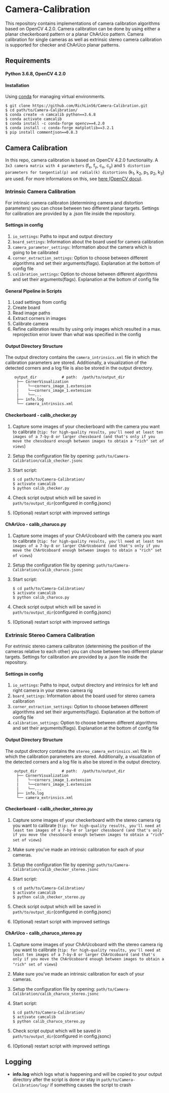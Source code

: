 # Camera-Calibration
This repository contains implementations of camera calibration algorithms based on OpenCV 4.2.0. Camera calibration can be done by using either a planar checkerboard pattern or a planar ChArUco pattern. Camera calibration for single cameras as well as extrinsic stereo camera calibration is supported for checker and ChArUco planar patterns.
## Requirements
#### Python 3.6.8, OpenCV 4.2.0

#### Installation
Using [conda](https://docs.conda.io/en/latest/miniconda.html) for managing virtual environments.

    $ git clone https://github.com/RichLin56/Camera-Calibration.git
    $ cd path/to/Camera-Calibration/
    $ conda create -n camcalib python==3.6.8
    $ conda activate camcalib
    $ conda install -c conda-forge opencv==4.2.0
    $ conda install -c conda-forge matplotlib==3.2.1
    $ pip install commentjson==0.8.3

## Camera Calibration
In this repo, camera calibration is based on OpenCV 4.2.0 functionality. A `3x3 camera matrix with 4 parameters` (f<sub>x</sub>, f<sub>y</sub>, c<sub>x</sub>, c<sub>y</sub>) and `5 distortion parameters for tangential(p) and radial(k) distortions` (k<sub>1</sub>, k<sub>2</sub>, p<sub>1</sub>, p<sub>2</sub>, k<sub>3</sub>) are used. For more informations on this, see [here (OpenCV docu)](https://docs.opencv.org/4.2.0/d9/d0c/group__calib3d.html).
### Intrinsic Camera Calibration
For intrinsic camera calibraton (determining camera and distortion parameters) you can chose between two different planar targets.
Settings for calibration are provided by a .json file inside the repository.
#### Settings in config
1. `io_settings`: Paths to input and output directory
2. `board_settings`: Information about the board used for camera calibration
3. `camera_parameter_settings`: Information about the camera which is going to be calibrated
4. `corner_extraction_settings`: Option to choose between different algorithms and set their arguments(flags). Explanation at the bottom of config file
5. `calibration_settings`: Option to choose between different algorithms and set their arguments(flags). Explanation at the bottom of config file
#### General Pipeline in Scripts
 1. Load settings from config
 2. Create board
 3. Read image paths
 4. Extract corners in images
 5. Calibrate camera
 6. Refine calibration results by using only images which resulted in a max. reprojection error lower than what was specified in the config
#### Output Directory Structure
The output directory contains the `camera_intrinsics.xml` file in which the calibration parameters are stored. Additionally, a visualization of the detected corners and a log file is also be stored in the output directory.

        output_dir           # path:  /path/to/output_dir
         ├── CornerVisualization         
         |    └──corners_image_1.extension
         |    └──corners_image_1.extension
         |    └──...
         ├── info.log
         └── camera_intrinsics.xml
         
#### Checkerboard - calib_checker.py
 1. Capture some images of your checkerboard with the camera you want to calibrate (`tip: for high-quality results, you'll need at least ten images of a 7-by-8 or larger chessboard (and that's only if you move the chessboard enough between images to obtain a "rich" set of views`)
 2. Setup the configuration file by opening: `path/to/Camera-Calibration/calib_checker.jsonc`
 3. Start script:

        $ cd path/to/Camera-Calibration/
        $ activate camcalib
        $ python calib_checker.py
        
 4. Check script output which will be saved in `path/to/output_dir`(configured in config.jsonc)
 5. (Optional) restart script with improved settings

#### ChArUco - calib_charuco.py
 1. Capture some images of your ChArUcoboard with the camera you want to calibrate (`tip: for high-quality results, you'll need at least ten images of a 7-by-8 or larger ChArUcoboard (and that's only if you move the ChArUcoboard enough between images to obtain a "rich" set of views`)
 2. Setup the configuration file by opening: `path/to/Camera-Calibration/calib_charuco.jsonc`
 3. Start script:

        $ cd path/to/Camera-Calibration/
        $ activate camcalib
        $ python calib_charuco.py
        
 4. Check script output which will be saved in `path/to/output_dir`(configured in config.jsonc)
 5. (Optional) restart script with improved settings

### Extrinsic Stereo Camera Calibration 
For extrinsic stereo camera calibraton (determining the position of the cameras relative to each other) you can chose between two different planar targets. Settings for calibration are provided by a .json file inside the repository.
#### Settings in config
1. `io_settings`: Paths to input, output directory and intrinsics for left and right camera in your stereo camera rig
2. `board_settings`: Information about the board used for stereo camera calibration
3. `corner_extraction_settings`: Option to choose between different algorithms and set their arguments(flags). Explanation at the bottom of config file
4. `calibration_settings`: Option to choose between different algorithms and set their arguments(flags). Explanation at the bottom of config file
#### Output Directory Structure
The output directory contains the `stereo_camera_extrinsics.xml` file in which the calibration parameters are stored. Additionally, a visualization of the detected corners and a log file is also be stored in the output directory.

        output_dir           # path:  /path/to/output_dir
         ├── CornerVisualization         
         |    └──corners_image_1.extension
         |    └──corners_image_1.extension
         |    └──...
         ├── info.log
         └── camera_extrinsics.xml

#### Checkerboard - calib_checker_stereo.py
 1. Capture some images of your checkerboard with the stereo camera rig you want to calibrate (`tip: for high-quality results, you'll need at least ten images of a 7-by-8 or larger chessboard (and that's only if you move the chessboard enough between images to obtain a "rich" set of views`)
 2. Make sure you've made an intrinsic calibration for each of your cameras.
 3. Setup the configuration file by opening: `path/to/Camera-Calibration/calib_checker_stereo.jsonc`
 4. Start script:

        $ cd path/to/Camera-Calibration/
        $ activate camcalib
        $ python calib_checker_stereo.py
        
 5. Check script output which will be saved in `path/to/output_dir`(configured in config.jsonc)
 6. (Optional) restart script with improved settings

#### ChArUco - calib_charuco_stereo.py
 1. Capture some images of your ChArUcoboard with the stereo camera rig you want to calibrate (`tip: for high-quality results, you'll need at least ten images of a 7-by-8 or larger ChArUcoboard (and that's only if you move the ChArUcoboard enough between images to obtain a "rich" set of views`)
 2. Make sure you've made an intrinsic calibration for each of your cameras.
 3. Setup the configuration file by opening: `path/to/Camera-Calibration/calib_charuco_stereo.jsonc`
 4. Start script:

        $ cd path/to/Camera-Calibration/
        $ activate camcalib
        $ python calib_charuco_stereo.py
        
 5. Check script output which will be saved in `path/to/output_dir`(configured in config.jsonc)
 6. (Optional) restart script with improved settings

## Logging
- __info.log__ which logs what is happening and will be copied to your output directory after the script is done or stay in `path/to/Camera-Calibration/log/` if something causes the script to crash

